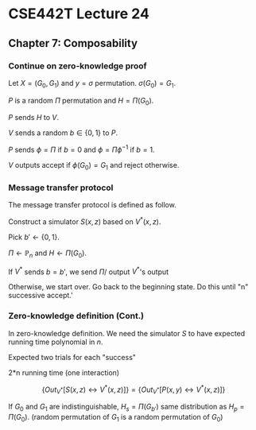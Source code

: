 # CSE442T Lecture 24

## Chapter 7: Composability

### Continue on zero-knowledge proof

Let $X=(G_0,G_1)$ and $y=\sigma$ permutation. $\sigma(G_0)=G_1$.

$P$ is a random $\Pi$ permutation and $H=\Pi(G_0)$.

$P$ sends $H$ to $V$.

$V$ sends a random $b\in\{0,1\}$ to $P$.

$P$ sends $\phi=\Pi$ if $b=0$ and $\phi=\Pi\phi^{-1}$ if $b=1$.

$V$ outputs accept if $\phi(G_0)=G_1$ and reject otherwise.

### Message transfer protocol

The message transfer protocol is defined as follow.

Construct a simulator $S(x,z)$ based on $V^*(x,z)$.

Pick $b'\gets\{0,1\}$.

$\Pi\gets \mathbb{P}_n$ and $H\gets \Pi(G_0)$.

If $V^*$ sends $b=b'$, we send $\Pi$/ output $V^*$'s output

Otherwise, we start over. Go back to the beginning state. Do this until "n" successive accept.'

### Zero-knowledge definition (Cont.)

In zero-knowledge definition. We need the simulator $S$ to have expected running time polynomial in $n$.

Expected two trials for each "success"

2*n running time (one interaction)

$$
\{Out_{V^*}[S(x,z)\leftrightarrow V^*(x,z)]\}=\{Out_{V^*}[P(x,y)\leftrightarrow V^*(x,z)]\}
$$

If $G_0$ and $G_1$ are indistinguishable, $H_s=\Pi(G_{b'})$ same distribution as $H_p=\Pi(G_0)$. (random permutation of $G_1$ is a random permutation of $G_0$)